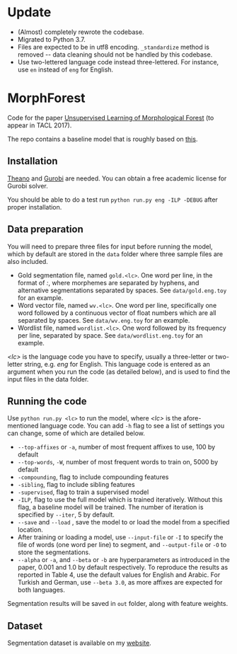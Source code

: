 # Update
* (Almost) completely rewrote the codebase.
* Migrated to Python 3.7.
* Files are expected to be in utf8 encoding. `_standardize` method is removed -- data cleaning should not be handled by this codebase.
* Use two-lettered language code instead three-lettered. For instance, use `en` instead of `eng` for English.

# MorphForest
Code for the paper [Unsupervised Learning of Morphological Forest](http://people.csail.mit.edu/j_luo/assets/publications/MorphForest.pdf) (to appear in TACL 2017).

The repo contains a baseline model that is roughly based on [this](https://github.com/karthikncode/MorphoChain).

## Installation
[Theano](http://deeplearning.net/software/theano/install.html) and [Gurobi](http://www.gurobi.com/downloads/download-license-center?utm_expid=11945996-35.HzYrTI0vR2iUbbuLy5dLJw.1&utm_referrer=http%3A%2F%2Fwww.gurobi.com%2F) are needed. You can obtain a free academic license for Gurobi solver.

You should be able to do a test run `python run.py eng -ILP -DEBUG` after proper installation.

## Data preparation
You will need to prepare three files for input before running the model, which by default are stored in the `data` folder where three sample files are also included.
* Gold segmentation file, named `gold.<lc>`. One word per line, in the format of *<word>:<segmentations>*, where morphemes are separated by hyphens, and alternative segmentations separated by spaces. See `data/gold.eng.toy` for an example.
* Word vector file, named `wv.<lc>`. One word per line, specifically one word followed by a continuous vector of float numbers which are all separated by spaces. See `data/wv.eng.toy` for an example.
* Wordlist file, named `wordlist.<lc>`. One word followed by its frequency per line, separated by space. See `data/wordlist.eng.toy` for an example.

*\<lc\>* is the language code you have to specify, usually a three-letter or two-letter string, e.g. *eng* for English. This language code is entered as an argument when you run the code (as detailed below), and is used to find the input files in the data folder.

## Running the code
Use `python run.py <lc>` to run the model, where *\<lc\>* is the afore-mentioned language code. You can add `-h` flag to see a list of settings you can change, some of which are detailed below.
* `--top-affixes` or `-a`, number of most frequent affixes to use, 100 by default
* `--top-words`, `-W`, number of most frequent words to train on, 5000 by default
* `-compounding`, flag to include compounding features
* `-sibling`, flag to include sibling features
* `-supervised`, flag to train a supervised model
* `-ILP`, flag to use the full model which is trained iteratively. Without this flag, a baseline model will be trained. The number of iteration is specified by `--iter`, 5 by default.
* `--save` and `--load` , save the model to or load the model from a specified location.
* After training or loading a model, use `--input-file` or `-I` to specify the file of words (one word per line) to segment, and `--output-file` or `-O` to store the segmentations.
* `--alpha` or `-a`, and `--beta` or `-b` are hyperparameters as introduced in the paper, 0.001 and 1.0 by default respectively. To reproduce the results as reported in Table 4, use the default values for English and Arabic. For Turkish and German, use `--beta 3.0`, as more affixes are expected for both languages.

Segmentation results will be saved in `out` folder, along with feature weights.

## Dataset
Segmentation dataset is available on my [website](http://people.csail.mit.edu/j_luo/publications/).


